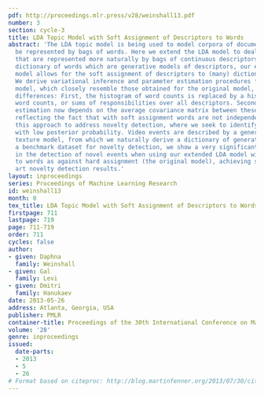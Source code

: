 ```yaml
---
pdf: http://proceedings.mlr.press/v28/weinshall13.pdf
number: 3
section: cycle-3
title: LDA Topic Model with Soft Assignment of Descriptors to Words
abstract: 'The LDA topic model is being used to model corpora of documents that can
  be represented by bags of words. Here we extend the LDA model to deal with documents
  that are represented more naturally by bags of continuous descriptors. Given a finite
  dictionary of words which are generative models of descriptors, our extended LDA
  model allows for the soft assignment of descriptors to (many) dictionary words.
  We derive variational inference and parameter estimation procedures for the extended
  model, which closely resemble those obtained for the original model, with two important
  differences: First, the histogram of word counts is replaced by a histogram of pseudo
  word counts, or sums of responsibilities over all descriptors. Second, parameter
  estimation now depends on the average covariance matrix between these pseudo-counts,
  reflecting the fact that with soft assignment words are not independent.    We use
  this approach to address novelty detection, where we seek to identify video events
  with low posterior probability. Video events are described by a generative dynamic
  texture model, from which we naturally derive a dictionary of generative words.  Using
  a benchmark dataset for novelty detection, we show a very significant improvement
  in the detection of novel events when using our extended LDA model with soft assignment
  to words as against hard assignment (the original model), achieving state of the
  art novelty detection results.'
layout: inproceedings
series: Proceedings of Machine Learning Research
id: weinshall13
month: 0
tex_title: LDA Topic Model with Soft Assignment of Descriptors to Words
firstpage: 711
lastpage: 719
page: 711-719
order: 711
cycles: false
author:
- given: Daphna
  family: Weinshall
- given: Gal
  family: Levi
- given: Dmitri
  family: Hanukaev
date: 2013-05-26
address: Atlanta, Georgia, USA
publisher: PMLR
container-title: Proceedings of the 30th International Conference on Machine Learning
volume: '28'
genre: inproceedings
issued:
  date-parts:
  - 2013
  - 5
  - 26
# Format based on citeproc: http://blog.martinfenner.org/2013/07/30/citeproc-yaml-for-bibliographies/
---
```

